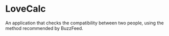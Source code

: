 # LoveCalc
An application that checks the compatibility between two people, using the method recommended by BuzzFeed.
